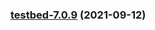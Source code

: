
<a name="testbed-7.0.9"></a>
### [testbed-7.0.9](https://github.com/truecharts/apps/compare/testbed-7.0.8...testbed-7.0.9) (2021-09-12)
